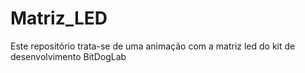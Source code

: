 # Matriz_LED
Este repositório trata-se de uma animação com a matriz led  do kit de desenvolvimento BitDogLab
